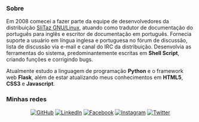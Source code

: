 ### Sobre

Em 2008 comecei a fazer parte da equipe de desenvolvedores da distribuição [SliTaz GNU/Linux](https://github.com/SliTaz-official/), 
atuando como tradutor de documentação do português para inglês e escritor de documentação em português. 
Fornecia suporte a usuário em língua inglesa e portuguesa no fórum de discussão, lista de discussão 
via e-mail e canal do IRC da distribuição. Desenvolvia as ferramentas do sistema, 
predominantemente escritas em **Shell Script**, criando funções e corrigindo bugs.

Atualmente estudo a linguagem de programação **Python** e o framework web **Flask**, além de estar atualizando 
meus conhecimentos em **HTML5**, **CSS3** e **Javascript**. 

### Minhas redes

<p align="center">
	<a href="https://github.com/claudineipereira"><img src="https://img.icons8.com/bubbles/50/000000/github.png" alt="GitHub"/></a>
	<a href="https://www.linkedin.com/in/claudineibpereira"><img src="https://img.icons8.com/bubbles/50/000000/linkedin.png" alt="LinkedIn"/></a>
	<a href="https://www.facebook.com/claudinei"><img src="https://img.icons8.com/bubbles/50/000000/facebook-new.png" alt="Facebook"/></a>
	<a href="https://www.instagram.com/dineipereira65"><img src="https://img.icons8.com/bubbles/50/000000/instagram.png" alt="Instagram"/></a>
	<a href="https://twitter.com/dineipereira65"><img src="https://img.icons8.com/bubbles/50/000000/twitter.png" alt="Twitter"/></a>
</p>
